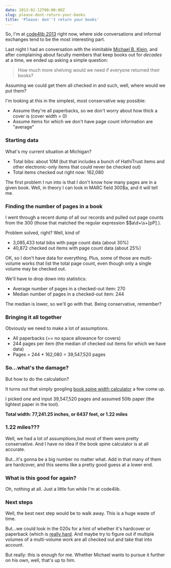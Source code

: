 ```yaml
---
date: 2013-02-12T00:00:00Z
slug: please-dont-return-your-books
title: 'Please: don''t return your books'
---
```


So, I'm at [code4lib 2013](http://code4lib.org/conference/2013) right now, where side conversations and informal exchanges tend to be the most interesting part.

Last night I had an conversation with the inimitable [Michael B. Klein](https://twitter.com/mbklein), and after complaining about faculty members that keep books out for _decades_ at a time, we ended up asking a simple question:

> How much more shelving would we need if everyone returned their books?

Assuming we could get them all checked in and such, well, where would we put them?

I'm looking at this in the simplest, most conservative way possible:

* Assume they're all paperbacks, so we don't worry about how thick a cover is (cover width = 0)
* Assume items for which we don't have page count information are "average"

### Starting data

What's my current situation at Michigan?

* Total bibs: about 10M (but that includes a bunch of HathiTrust items and other electronic-only items that could never be checked out)
* Total items checked out right now: 162,080


The first problem I run into is that I don't know how many pages are in a given book. Well, in theory I can look in MARC field 300$a, and it will tell me.

### Finding the number of pages in a book

I went through a recent dump of all our records and pulled out page counts from the 300 (those that matched the regular expression $$a\d+\s+[pP]\.).

Problem solved, right? Well, kind of

* 3,085,433 total bibs with page count data (about 30%)
* 40,872 checked out items with page count data (about 25%)

OK, so I don't have data for everything. Plus, some of those are multi-volume works that list the total page count, even though only a single volume may be checked out.

We'll have to drop down into statistics:

* Average number of pages in a checked-out item: 270
* Median number of pages in a checked-out item: 244

The median is lower, so we'll go with that. Being conservative, remember?

### Bringing it all together

Obviously we need to make a lot of assumptions.

* All paperbacks (== no space allowance for covers)
* 244 pages per item (the median of checked out items for which we have data)
* Pages = 244 * 162,080 = 39,547,520 pages

### So...what's the damage?

But how to do the calculation?

It turns out that simply googling [book spine width calculator](https://www.google.com/search?num=30&amp;hl=en&amp;safe=off&amp;tbo=d&amp;noj=1&amp;site=webhp&amp;source=hp&amp;q=book+spine+width+calculator&amp;oq=book+spine+widt) a few come up.

I picked one and input 39,547,520 pages and assumed 50lb paper (the lightest paper in the tool).

**Total width: 77,241.25 inches, or 6437 feet, or 1.22 miles**

### 1.22 miles???

Well, we had a lot of assumptions,but most of them were pretty conservative. And I have no idea if the book spine calculator is at all accurate.

But...it's gonna be a big number no matter what. Add in that many of them are hardcover, and this seems like a pretty good guess at a lower end.

### What is this good for again?

Oh, nothing at all. Just a little fun while I'm at code4lib.

### Next steps

Well, the best next step would be to walk away. This is a huge waste of time.

But...we could look in the 020s for a hint of whether it's hardcover or paperback (which is [really hard](http://robotlibrarian.billdueber.com/isbn-parenthetical-notes-bad-marc-data-1/). And maybe try to figure out if multiple volumes of a multi-volume work are all checked out and take that into account.

But really: this is enough for me. Whether Michael wants to pursue it further on his own, well, that's up to him.
